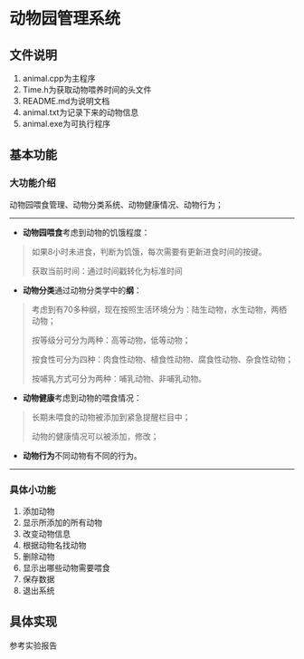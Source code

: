 # 动物园管理系统

## 文件说明

1. animal.cpp为主程序
2. Time.h为获取动物喂养时间的头文件
3. README.md为说明文档
4. animal.txt为记录下来的动物信息
5. animal.exe为可执行程序

## 基本功能

### 大功能介绍

动物园喂食管理、动物分类系统、动物健康情况、动物行为；

***

- **动物园喂食**考虑到动物的饥饿程度：

> 如果8小时未进食，判断为饥饿，每次需要有更新进食时间的按键。
>
> 获取当前时间：通过时间戳转化为标准时间

- **动物分类**通过动物分类学中的**纲**：

> 考虑到有70多种纲，现在按照生活环境分为：陆生动物，水生动物，两栖动物；
>
> 按等级分可分为两种：高等动物，低等动物；
>
> 按食性可分为四种：肉食性动物、植食性动物、腐食性动物、杂食性动物；
>
> 按哺乳方式可分为两种：哺乳动物、非哺乳动物。

- **动物健康**考虑到动物的喂食情况：

> 长期未喂食的动物被添加到紧急提醒栏目中；
>
> 动物的健康情况可以被添加，修改；

- **动物行为**不同动物有不同的行为。

***

### 具体小功能

1. 添加动物
2. 显示所添加的所有动物
3. 改变动物信息
4. 根据动物名找动物
5. 删除动物
6. 显示出哪些动物需要喂食
7. 保存数据
8. 退出系统

## 具体实现

参考实验报告
